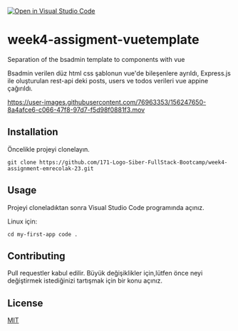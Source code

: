 [![Open in Visual Studio Code](https://classroom.github.com/assets/open-in-vscode-f059dc9a6f8d3a56e377f745f24479a46679e63a5d9fe6f495e02850cd0d8118.svg)](https://classroom.github.com/online_ide?assignment_repo_id=7186390&assignment_repo_type=AssignmentRepo)
# week4-assigment-vuetemplate
Separation of the bsadmin template to components with vue

Bsadmin verilen düz html css şablonun vue'de bileşenlere ayrıldı, Express.js ile oluşturulan rest-api deki posts, users ve todos verileri vue appine çağırıldı.


https://user-images.githubusercontent.com/76963353/156247650-8a4afce6-c066-47f8-97d7-f5d98f0881f3.mov


## Installation

Öncelikle projeyi clonelayın. 

`git clone https://github.com/171-Logo-Siber-FullStack-Bootcamp/week4-assignment-emrecolak-23.git`

## Usage

Projeyi cloneladıktan sonra Visual Studio Code programında açınız.

Linux için:

`cd my-first-app
code .`

## Contributing

Pull requestler kabul edilir. Büyük değişiklikler için,lütfen önce neyi değiştirmek istediğinizi tartışmak için bir konu açınız.

## License

[MIT](https://choosealicense.com/licenses/mit/)
